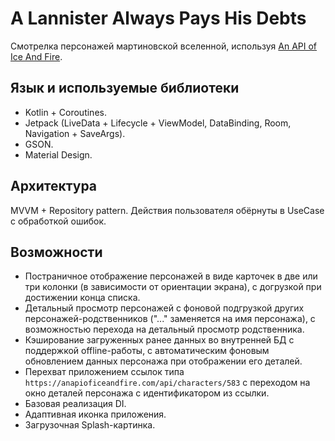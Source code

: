 # A Lannister Always Pays His Debts

Смотрелка персонажей мартиновской вселенной, используя [An API of Ice And Fire](https://anapioficeandfire.com).

## Язык и используемые библиотеки

- Kotlin + Coroutines.
- Jetpack (LiveData + Lifecycle + ViewModel, DataBinding, Room, Navigation + SaveArgs).
- GSON.
- Material Design.

## Архитектура

MVVM + Repository pattern.
Действия пользователя обёрнуты в UseCase с обработкой ошибок.

## Возможности

- Постраничное отображение персонажей в виде карточек в две или три колонки (в зависимости от ориентации экрана), с догрузкой при достижении конца списка.
- Детальный просмотр персонажей с фоновой подгрузкой других персонажей-родственников ("..." заменяется на имя персонажа), с возможностью перехода на детальный просмотр родственника.
- Кэширование загруженных ранее данных во внутренней БД с поддержкой offline-работы, с автоматическим фоновым обновлением данных персонажа при отображении его деталей.
- Перехват приложением ссылок типа `https://anapioficeandfire.com/api/characters/583` с переходом на окно деталей персонажа с идентификатором из ссылки.
- Базовая реализация DI.
- Адаптивная иконка приложения.
- Загрузочная Splash-картинка.